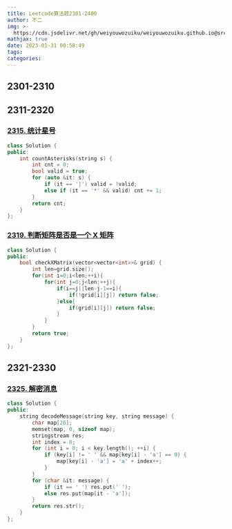 ```yaml
---
title: Leetcode算法题2301-2400
author: 不二
img: >-
  https://cdn.jsdelivr.net/gh/weiyouwozuiku/weiyouwozuiku.github.io@src/source/_posts/PageImg/
mathjax: true
date: 2023-01-31 00:58:49
tags:
categories:
---
```


## 2301-2310

## 2311-2320

### [2315. 统计星号](https://leetcode.cn/problems/count-asterisks/)

```cpp
class Solution {
public:
    int countAsterisks(string s) {
        int cnt = 0;
        bool valid = true;
        for (auto &it: s) {
            if (it == '|') valid = !valid;
            else if (it == '*' && valid) cnt += 1;
        }
        return cnt;
    }
};
```



### [2319. 判断矩阵是否是一个 X 矩阵](https://leetcode.cn/problems/check-if-matrix-is-x-matrix/)

```cpp
class Solution {
public:
    bool checkXMatrix(vector<vector<int>>& grid) {
        int len=grid.size();
        for(int i=0;i<len;++i){
            for(int j=0;j<len;++j){
                if(i==j||len-j-1==i){
                    if(!grid[i][j]) return false;
                }else{
                    if(grid[i][j]) return false;
                }
            }
        }
        return true;
    }
};
```

## 2321-2330

### [2325. 解密消息](https://leetcode.cn/problems/decode-the-message/)

```cpp
class Solution {
public:
    string decodeMessage(string key, string message) {
        char map[26];
        memset(map, 0, sizeof map);
        stringstream res;
        int index = 0;
        for (int i = 0; i < key.length(); ++i) {
            if (key[i] != ' ' && map[key[i] - 'a'] == 0) {
                map[key[i] - 'a'] = 'a' + index++;
            }
        }
        for (char &it: message) {
            if (it == ' ') res.put(' ');
            else res.put(map[it - 'a']);
        }
        return res.str();
    }
};
```

